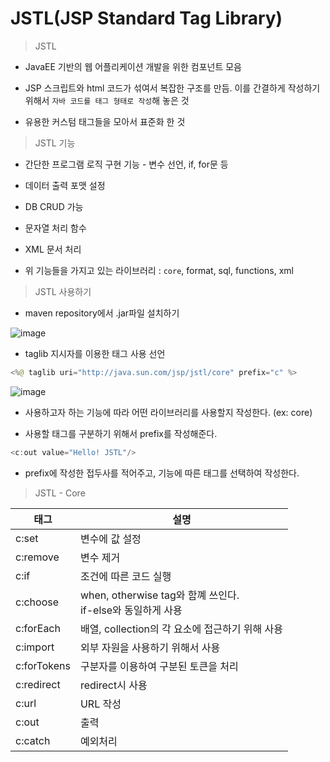 # JSTL(JSP Standard Tag Library)

> JSTL

- JavaEE 기반의 웹 어플리케이션 개발을 위한 컴포넌트 모음

- JSP 스크립트와 html 코드가 섞여서 복잡한 구조를 만듬. 이를 간결하게 작성하기 위해서 `자바 코드를 태그 형태로 작성`해 놓은 것

- 유용한 커스텀 태그들을 모아서 표준화 한 것

> JSTL 기능

- 간단한 프로그램 로직 구현 기능 - 변수 선언, if, for문 등

- 데이터 출력 포맷 설정

- DB CRUD 가능
  
- 문자열 처리 함수

- XML 문서 처리

- 위 기능들을 가지고 있는 라이브러리 : `core`, format, sql, functions, xml

> JSTL 사용하기

- maven repository에서 .jar파일 설치하기

![image](https://user-images.githubusercontent.com/109258306/196684676-ff582511-f51b-40c7-95c9-c4c643c911ee.png)

- taglib 지시자를 이용한 태그 사용 선언

```java
<%@ taglib uri="http://java.sun.com/jsp/jstl/core" prefix="c" %>
```
![image](https://user-images.githubusercontent.com/109258306/196707429-823637f0-fdb7-4c99-a779-e0b5b239c74e.png)


- 사용하고자 하는 기능에 따라 어떤 라이브러리를 사용할지 작성한다. (ex: core)

- 사용할 태그를 구분하기 위해서 prefix를 작성해준다.

```java
<c:out value="Hello! JSTL"/>
```

- prefix에 작성한 접두사를 적어주고, 기능에 따른 태그를 선택하여 작성한다.

> JSTL - Core

| 태그        | 설명                                                           |
| ----------- | -------------------------------------------------------------- |
| c:set       | 변수에 값 설정                                                 |
| c:remove    | 변수 제거                                                      |
| c:if        | 조건에 따른 코드 실행                                          |
| c:choose    | when, otherwise tag와 함꼐 쓰인다.<br> if-else와 동일하게 사용 |
| c:forEach   | 배열, collection의 각 요소에 접근하기 위해 사용                |
| c:import    | 외부 자원을 사용하기 위해서 사용                               |
| c:forTokens | 구분자를 이용하여 구분된 토큰을 처리                           |
| c:redirect  | redirect시 사용                                                |
| c:url       | URL 작성                                                       |
| c:out       | 출력                                                           |
| c:catch     | 예외처리                                                       |